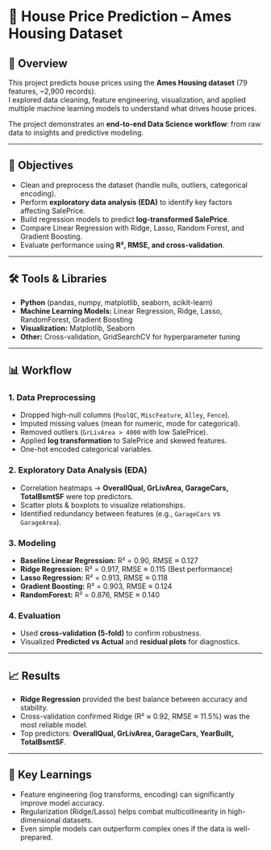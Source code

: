 # 🏡 House Price Prediction – Ames Housing Dataset  

## 📌 Overview  
This project predicts house prices using the **Ames Housing dataset** (79 features, ~2,900 records).  
I explored data cleaning, feature engineering, visualization, and applied multiple machine learning models to understand what drives house prices.  

The project demonstrates an **end-to-end Data Science workflow**: from raw data to insights and predictive modeling.  

---

## 🎯 Objectives  
- Clean and preprocess the dataset (handle nulls, outliers, categorical encoding).  
- Perform **exploratory data analysis (EDA)** to identify key factors affecting SalePrice.  
- Build regression models to predict **log-transformed SalePrice**.  
- Compare Linear Regression with Ridge, Lasso, Random Forest, and Gradient Boosting.  
- Evaluate performance using **R², RMSE, and cross-validation**.  

---

## 🛠 Tools & Libraries  
- **Python** (pandas, numpy, matplotlib, seaborn, scikit-learn)  
- **Machine Learning Models:** Linear Regression, Ridge, Lasso, RandomForest, Gradient Boosting  
- **Visualization:** Matplotlib, Seaborn  
- **Other:** Cross-validation, GridSearchCV for hyperparameter tuning  

---

## 📊 Workflow  

### 1. Data Preprocessing  
- Dropped high-null columns (`PoolQC`, `MiscFeature`, `Alley`, `Fence`).  
- Imputed missing values (mean for numeric, mode for categorical).  
- Removed outliers (`GrLivArea > 4000` with low SalePrice).  
- Applied **log transformation** to SalePrice and skewed features.  
- One-hot encoded categorical variables.  

### 2. Exploratory Data Analysis (EDA)  
- Correlation heatmaps → **OverallQual, GrLivArea, GarageCars, TotalBsmtSF** were top predictors.  
- Scatter plots & boxplots to visualize relationships.  
- Identified redundancy between features (e.g., `GarageCars` vs `GarageArea`).  

### 3. Modeling  
- **Baseline Linear Regression:** R² = 0.90, RMSE ≈ 0.127  
- **Ridge Regression:** R² = 0.917, RMSE ≈ 0.115 (Best performance)  
- **Lasso Regression:** R² = 0.913, RMSE ≈ 0.118  
- **Gradient Boosting:** R² = 0.903, RMSE ≈ 0.124  
- **RandomForest:** R² = 0.876, RMSE ≈ 0.140  

### 4. Evaluation  
- Used **cross-validation (5-fold)** to confirm robustness.  
- Visualized **Predicted vs Actual** and **residual plots** for diagnostics.  

---

## 📈 Results  
- **Ridge Regression** provided the best balance between accuracy and stability.  
- Cross-validation confirmed Ridge (R² ≈ 0.92, RMSE ≈ 11.5%) was the most reliable model.  
- Top predictors: **OverallQual, GrLivArea, GarageCars, YearBuilt, TotalBsmtSF**.  

---

## 🚀 Key Learnings  
- Feature engineering (log transforms, encoding) can significantly improve model accuracy.  
- Regularization (Ridge/Lasso) helps combat multicollinearity in high-dimensional datasets.  
- Even simple models can outperform complex ones if the data is well-prepared.  


